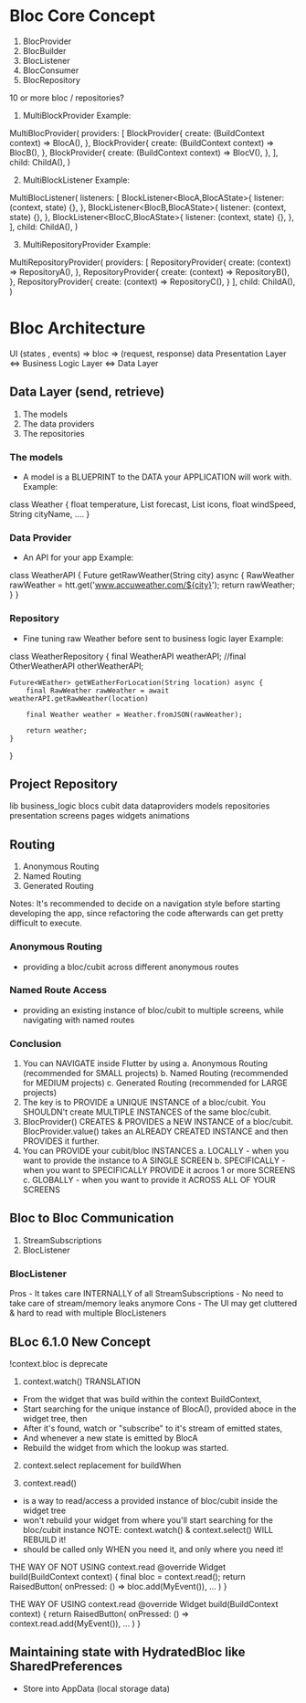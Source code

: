 # Bloc Core Concept

1. BlocProvider
2. BlocBuilder
3. BlocListener
4. BlocConsumer
5. BlocRepository

10 or more bloc / repositories?
1. MultiBlockProvider
Example:

MultiBlocProvider(
    providers: [
        BlockProvider<BlocA>{
            create: (BuildContext context) => BlocA(),
        },
        BlockProvider<BlocB>{
            create: (BuildContext context) => BlocB(),
        },
        BlockProvider<BlocV>{
            create: (BuildContext context) => BlocV(),
        },
    ],
    child: ChildA(),
)

2. MultiBlockListener
Example:

MultiBlocListener(
    listeners: [
        BlockListener<BlocA,BlocAState>{
            listener: (context, state) {},
        },
        BlockListener<BlocB,BlocAState>{
            listener: (context, state) {},
        },
        BlockListener<BlocC,BlocAState>{
            listener: (context, state) {},
        },
    ],
    child: ChildA(),
)

3. MultiRepositoryProvider
Example:

MultiRepositoryProvider(
    providers: [
        RepositoryProvider<RepositoryA>{
            create: (context) => RepositoryA(),
        },
        RepositoryProvider<RepositoryB>{
            create: (context) => RepositoryB(),
        },
        RepositoryProvider<RepositoryC>{
            create: (context) => RepositoryC(),
        }
    ],
    child: ChildA(),
)

# Bloc Architecture

UI  (states , events)  => bloc => (request, response) data
Presentation Layer <=> Business Logic Layer <=> Data Layer

## Data Layer (send, retrieve)
1. The models
2. The data providers
3. The repositories

### The models
 - A model is a BLUEPRINT to the DATA your APPLICATION will work with.
Example:

class Weather 
{
    float temperature,
    List<float> forecast,
    List<Icon> icons,
    float windSpeed,
    String cityName,
    ....
}

### Data Provider
 - An API for your app
 Example:

 class WeatherAPI {
     Future<RawWeather> getRawWeather(String city) async {
         RawWeather rawWeather = htt.get('www.accuweather.com/${city}');
         return rawWeather;
     }
 }

 ### Repository
 - Fine tuning raw Weather before sent to business logic layer
 Example:

 class WeatherRepository {
    final WeatherAPI weatherAPI;
    //final OtherWeatherAPI otherWeatherAPI;

    Future<WEather> getWEatherForLocation(String location) async {
        final RawWeather rawWeather = await weatherAPI.getRawWeather(location)

        final Weather weather = Weather.fromJSON(rawWeather);

        return weather;
    }
 }

## Project Repository

lib
    business_logic
        blocs
        cubit
    data
        dataproviders
        models
        repositories
    presentation
        screens
        pages
        widgets
        animations

## Routing
1. Anonymous Routing
2. Named Routing
3. Generated Routing

Notes: It's recommended to decide on a navigation style before starting developing the app, since refactoring the code afterwards can get pretty difficult to execute.

### Anonymous Routing
- providing a bloc/cubit across different anonymous routes
### Named Route Access
- providing an existing instance of bloc/cubit to multiple screens, while navigating with named routes

### Conclusion
1. You can NAVIGATE inside Flutter by using
 a. Anonymous Routing (recommended for SMALL projects)
 b. Named Routing (recommended for MEDIUM projects)
 c. Generated Routing (recommended for LARGE projects)
2. The key is to PROVIDE a UNIQUE INSTANCE of a bloc/cubit. You SHOULDN't create MULTIPLE INSTANCES of the same bloc/cubit.
3. BlocProvider() CREATES & PROVIDES a NEW INSTANCE of a bloc/cubit. BlocProvider.value() takes an ALREADY CREATED INSTANCE and then PROVIDES it further.
4. You can PROVIDE your cubit/bloc INSTANCES
 a. LOCALLY - when you want to provide the instance to A SINGLE SCREEN
 b. SPECIFICALLY - when you want to SPECIFICALLY PROVIDE it acroos 1 or more SCREENS
 c. GLOBALLY - when you want to provide it ACROSS ALL OF YOUR SCREENS

## Bloc to Bloc Communication
1. StreamSubscriptions
2. BlocListener

### BlocListener
Pros
    - It takes care INTERNALLY of all StreamSubscriptions
    - No need to take care of stream/memory leaks anymore
Cons
    - The UI may get cluttered & hard to read with multiple BlocListeners

## BLoc 6.1.0 New Concept
!context.bloc is deprecate

1. context.watch<BlocA>() TRANSLATION
- From the widget that was build within the context BuildContext,
- Start searching for the unique instance of BlocA(), provided aboce in the widget tree, then
- After it's found, watch or "subscribe" to it's stream of emitted states,
- And whenever a new state is emitted by BlocA
- Rebuild the widget from which the lookup was started.

2. context.select replacement for buildWhen

3. context.read()
- is a way to read/access a provided instance of bloc/cubit inside the widget tree
- won't rebuild your widget from where you'll start searching for the bloc/cubit instance
NOTE: context.watch() & context.select() WILL REBUILD it!
- should be called only WHEN you need it, and only where you need it!

THE WAY OF NOT USING context.read
@override
Widget build(BuildContext context) {
    final bloc = context.read<MyBloc>();
    return RaisedButton(
        onPressed: () => bloc.add(MyEvent()),
        ...
    )
}

THE WAY OF USING context.read
@override
Widget build(BuildContext context) {
    return RaisedButton(
        onPressed: () => context.read<MyBloc>.add(MyEvent()),
        ...
    )
}

## Maintaining state with HydratedBloc like SharedPreferences
- Store into AppData (local storage data)

